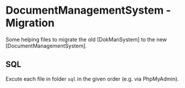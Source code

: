 DocumentManagementSystem - Migration
====================================

Some helping files to migrate the old [DokManSystem] to the new [DocumentManagementSystem].

SQL
---

Excute each file in folder `sql` in the given order (e.g. via PhpMyAdmin).